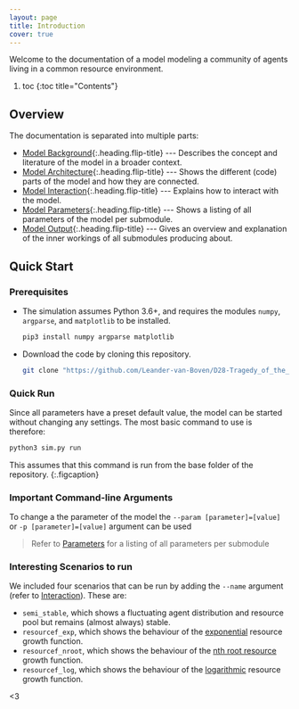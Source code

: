 ```yaml
---
layout: page
title: Introduction
cover: true
---
```


Welcome to the documentation of a model modeling a community of agents living in a common resource environment. 

1. toc
{:toc title="Contents"}

## Overview
The documentation is separated into multiple parts:

* [Model Background](/D28-Tragedy_of_the_Commons/pages/background){:.heading.flip-title} --- Describes the concept and literature of the model in a broader context.
* [Model Architecture](/D28-Tragedy_of_the_Commons/pages/architecture){:.heading.flip-title} --- Shows the different (code) parts of the model and how they are connected.
* [Model Interaction](/D28-Tragedy_of_the_Commons/pages/interaction){:.heading.flip-title} --- Explains how to interact with the model.
* [Model Parameters](/D28-Tragedy_of_the_Commons/pages/parameters){:.heading.flip-title} --- Shows a listing of all parameters of the model per submodule.
* [Model Output](/D28-Tragedy_of_the_Commons/pages/output){:.heading.flip-title} --- Gives an overview and explanation of the inner workings of all submodules producing about.

## Quick Start
### Prerequisites
* The simulation assumes Python 3.6+, and requires the modules `numpy`, `argparse`, and `matplotlib` to be installed.
  ```bash
  pip3 install numpy argparse matplotlib
  ``` 
* Download the code by cloning this repository.
  ```bash
  git clone "https://github.com/Leander-van-Boven/D28-Tragedy_of_the_Commons"
  ```

### Quick Run
Since all parameters have a preset default value, the model can be started without changing any settings. The most basic command to use is therefore:
```bash
python3 sim.py run
```
This assumes that this command is run from the base folder of the repository.
{:.figcaption}

### Important Command-line Arguments
To change a the parameter of the model the `--param [parameter]=[value]` or `-p [parameter]=[value]` argument can be used 

> Refer to [Parameters](/D28-Tragedy_of_the_Commons/pages/parameters) for a listing of all parameters per submodule

### Interesting Scenarios to run
We included four scenarios that can be run by adding the `--name` argument (refer to [Interaction](pages/interaction/#specifying-a-certain-scenario)). These are:

* `semi_stable`, which shows a fluctuating agent distribution and resource pool but remains (almost always) stable.
* `resourcef_exp`, which shows the behaviour of the [exponential](pages/architecture/#the-exponential-function) resource growth function.
* `resourcef_nroot`, which shows the behaviour of the [nth root resource](pages/architecture/#the-nth-root-function) growth function.
* `resourcef_log`, which shows the behaviour of the [logarithmic](pages/architecture/#the-logarithmic-function) resource growth function.
 
<clap-button><3</clap-button>